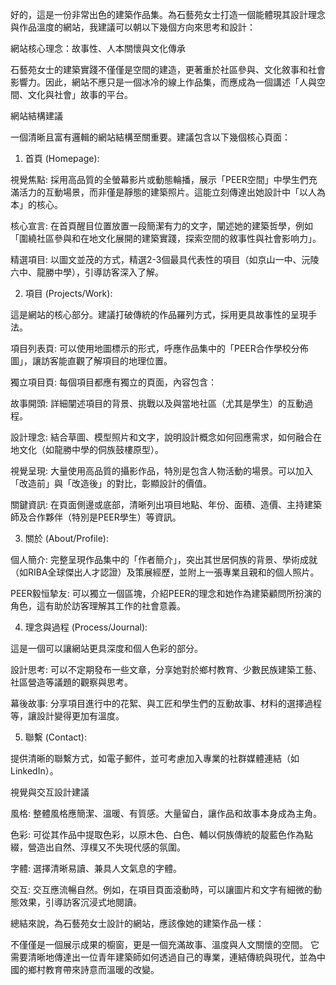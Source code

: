 好的，這是一份非常出色的建築作品集。為石藝苑女士打造一個能體現其設計理念與作品溫度的網站，我建議可以朝以下幾個方向來思考和設計：

網站核心理念：故事性、人本關懷與文化傳承

石藝苑女士的建築實踐不僅僅是空間的建造，更著重於社區參與、文化敘事和社會影響力。因此，網站不應只是一個冰冷的線上作品集，而應成為一個講述「人與空間、文化與社會」故事的平台。

網站結構建議

一個清晰且富有邏輯的網站結構至關重要。建議包含以下幾個核心頁面：

1. 首頁 (Homepage):

視覺焦點: 採用高品質的全螢幕影片或動態輪播，展示「PEER空間」中學生們充滿活力的互動場景，而非僅是靜態的建築照片。這能立刻傳達出她設計中「以人為本」的核心。

核心宣言: 在首頁醒目位置放置一段簡潔有力的文字，闡述她的建築哲學，例如「圍繞社區參與和在地文化展開的建築實踐，探索空間的敘事性與社會影响力」。

精選項目: 以圖文並茂的方式，精選2-3個最具代表性的項目（如京山一中、沅陵六中、龍勝中學），引導訪客深入了解。

2. 項目 (Projects/Work):

這是網站的核心部分。建議打破傳統的作品羅列方式，採用更具故事性的呈現手法。

項目列表頁: 可以使用地圖標示的形式，呼應作品集中的「PEER合作學校分佈圖」，讓訪客能直觀了解項目的地理位置。

獨立項目頁: 每個項目都應有獨立的頁面，內容包含：

故事開頭: 詳細闡述項目的背景、挑戰以及與當地社區（尤其是學生）的互動過程。

設計理念: 結合草圖、模型照片和文字，說明設計概念如何回應需求，如何融合在地文化（如龍勝中學的侗族鼓樓原型）。

視覺呈現: 大量使用高品質的攝影作品，特別是包含人物活動的場景。可以加入「改造前」與「改造後」的對比，彰顯設計的價值。

關鍵資訊: 在頁面側邊或底部，清晰列出項目地點、年份、面積、造價、主持建築師及合作夥伴（特別是PEER學生）等資訊。

3. 關於 (About/Profile):

個人簡介: 完整呈現作品集中的「作者簡介」，突出其世居侗族的背景、學術成就（如RIBA全球傑出人才認證）及策展經歷，並附上一張專業且親和的個人照片。

PEER毅恒摯友: 可以獨立一個區塊，介紹PEER的理念和她作為建築顧問所扮演的角色，這有助於訪客理解其工作的社會意義。

4. 理念與過程 (Process/Journal):

這是一個可以讓網站更具深度和個人色彩的部分。

設計思考: 可以不定期發布一些文章，分享她對於鄉村教育、少數民族建築工藝、社區營造等議題的觀察與思考。

幕後故事: 分享項目進行中的花絮、與工匠和學生們的互動故事、材料的選擇過程等，讓設計變得更加有溫度。

5. 聯繫 (Contact):

提供清晰的聯繫方式，如電子郵件，並可考慮加入專業的社群媒體連結（如LinkedIn）。

視覺與交互設計建議

風格: 整體風格應簡潔、溫暖、有質感。大量留白，讓作品和故事本身成為主角。

色彩: 可從其作品中提取色彩，以原木色、白色、輔以侗族傳統的靛藍色作為點綴，營造出自然、淳樸又不失現代感的氛圍。

字體: 選擇清晰易讀、兼具人文氣息的字體。

交互: 交互應流暢自然。例如，在項目頁面滾動時，可以讓圖片和文字有細微的動態效果，引導訪客沉浸式地閱讀。

總結來說，為石藝苑女士設計的網站，應該像她的建築作品一樣：

不僅僅是一個展示成果的櫥窗，更是一個充滿故事、溫度與人文關懷的空間。 它需要清晰地傳達出一位青年建築師如何透過自己的專業，連結傳統與現代，並為中國的鄉村教育帶來詩意而溫暖的改變。